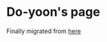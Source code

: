 # Do-yoon's page
Finally migrated from [here](https://github.com/Do-yoon/former-do-yoon.github.io)


